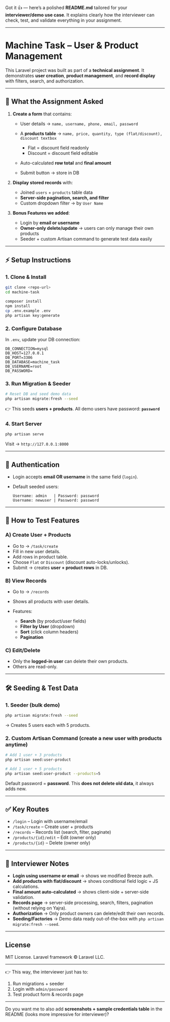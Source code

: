 Got it 👍 — here’s a polished **README.md** tailored for your **interviewer/demo use case**.
It explains clearly how the interviewer can check, test, and validate everything in your assignment.

---

# Machine Task – User & Product Management

This Laravel project was built as part of a **technical assignment**.
It demonstrates **user creation**, **product management**, and **record display** with filters, search, and authorization.

---

## 🎯 What the Assignment Asked

1. **Create a form** that contains:

   * User details → `name, username, phone, email, password`
   * A **products table** → `name, price, quantity, type (flat/discount), discount textbox`

     * Flat = discount field readonly
     * Discount = discount field editable
   * Auto-calculated **row total** and **final amount**
   * Submit button → store in DB

2. **Display stored records** with:

   * Joined `users` + `products` table data
   * **Server-side pagination, search, and filter**
   * Custom dropdown filter → by `User Name`

3. **Bonus Features we added**:

   * Login by **email or username**
   * **Owner-only delete/update** → users can only manage their own products
   * Seeder + custom Artisan command to generate test data easily

---

## ⚡ Setup Instructions

### 1. Clone & Install

```bash
git clone <repo-url>
cd machine-task

composer install
npm install
cp .env.example .env
php artisan key:generate
```

### 2. Configure Database

In `.env`, update your DB connection:

```dotenv
DB_CONNECTION=mysql
DB_HOST=127.0.0.1
DB_PORT=3306
DB_DATABASE=machine_task
DB_USERNAME=root
DB_PASSWORD=
```

### 3. Run Migration & Seeder

```bash
# Reset DB and seed demo data
php artisan migrate:fresh --seed
```

👉 This seeds **users + products**.
All demo users have password: **`password`**

### 4. Start Server

```bash
php artisan serve
```

Visit → `http://127.0.0.1:8000`

---

## 🔑 Authentication

* Login accepts **email OR username** in the same field (`login`).
* Default seeded users:

  ```
  Username: admin   | Password: password
  Username: newuser | Password: password
  ```

---

## 📌 How to Test Features

### A) Create User + Products

* Go to → `/task/create`
* Fill in new user details.
* Add rows in product table.
* Choose `Flat` or `Discount` (discount auto-locks/unlocks).
* Submit → creates **user + product rows** in DB.

### B) View Records

* Go to → `/records`
* Shows all products with user details.
* Features:

  * **Search** (by product/user fields)
  * **Filter by User** (dropdown)
  * **Sort** (click column headers)
  * **Pagination**

### C) Edit/Delete

* Only the **logged-in user** can delete their own products.
* Others are read-only.

---

## 🛠️ Seeding & Test Data

### 1. Seeder (bulk demo)

```bash
php artisan migrate:fresh --seed
```

→ Creates 5 users each with 5 products.

### 2. Custom Artisan Command (create a new user with products anytime)

```bash
# Add 1 user + 3 products
php artisan seed:user-product

# Add 1 user + 5 products
php artisan seed:user-product --products=5
```

Default password = **password**.
This **does not delete old data**, it always adds new.

---

## ✅ Key Routes

* `/login` – Login with username/email
* `/task/create` – Create user + products
* `/records` – Records list (search, filter, paginate)
* `/products/{id}/edit` – Edit (owner only)
* `/products/{id}` – Delete (owner only)

---

## 📖 Interviewer Notes

* **Login using username or email** → shows we modified Breeze auth.
* **Add products with flat/discount** → shows conditional field logic + JS calculations.
* **Final amount auto-calculated** → shows client-side + server-side validation.
* **Records page** → server-side processing, search, filters, pagination (without relying on Yajra).
* **Authorization** → Only product owners can delete/edit their own records.
* **Seeding/Factories** → Demo data ready out-of-the-box with `php artisan migrate:fresh --seed`.

---

## License

MIT License. Laravel framework © Laravel LLC.

---

👉 This way, the interviewer just has to:

1. Run migrations + seeder
2. Login with `admin/password`
3. Test product form & records page

---

Do you want me to also add **screenshots + sample credentials table** in the README (looks more impressive for interviewer)?

